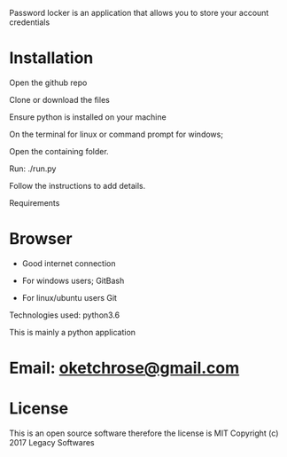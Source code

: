 Password locker is an application that allows you to store your account credentials

# Installation

Open the github repo

Clone or download the files

Ensure python is installed on your machine

On the terminal for linux or command prompt for windows;

Open the containing folder.

Run: ./run.py

Follow the instructions to add details.

Requirements

# Browser

* Good internet connection

* For windows users; GitBash

* For linux/ubuntu users Git

Technologies used:
python3.6

This is mainly a python application

# Email: oketchrose@gmail.com

# License

This is an open source software therefore the license is MIT Copyright (c) 2017 Legacy Softwares
